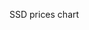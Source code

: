 SSD prices chart

[](https://mhzed.github.io/plot/#/https://128.199.147.196/data/dram-prices-plot.json#c.staticPlot=true&l.width=600&l.height=600&l.title=%22MLC%22&l.xaxis.rangeslider=null&data[0]={} ':include :type=iframe width=620px height=620px')

